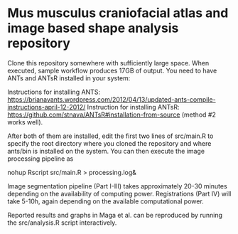 # Mus musculus craniofacial atlas and image based shape analysis repository
Clone this repository somewhere with sufficiently large space. 
When executed, sample workflow produces 17GB of output. 
You need to have ANTs and ANTsR installed in your system:

  Instructions for installing ANTS: https://brianavants.wordpress.com/2012/04/13/updated-ants-compile-instructions-april-12-2012/
  Instruction for installing ANTsR: https://github.com/stnava/ANTsR#installation-from-source (method #2 works well).
  
After both of them are installed, edit the first two lines of src/main.R to specify the root directory where you cloned the repository and where ants/bin is installed on the system. You can then execute the image processing pipeline as

nohup Rscript src/main.R > processing.log&

Image segmentation pipeline (Part I-III) takes approximately 20-30 minutes depending on the availability of computing power. Registrations (Part IV) will take 5-10h, again depending on the available computational power. 

Reported results and graphs in Maga et al. can be reproduced by running the src/analysis.R script interactively. 






